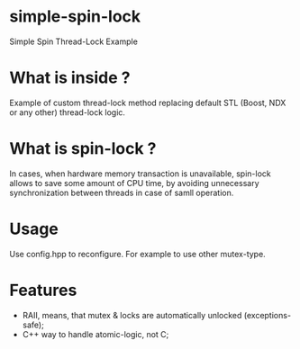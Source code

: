 # simple-spin-lock
Simple Spin Thread-Lock Example

# What is inside ?
Example of custom thread-lock method replacing default STL (Boost, NDX or any other)
thread-lock logic.

# What is spin-lock ?
In cases, when hardware memory transaction is unavailable, spin-lock
allows to save some amount of CPU time, by avoiding unnecessary
synchronization between threads in case of samll operation.

# Usage
Use config.hpp to reconfigure. For example to use other mutex-type.

# Features
 - RAII, means, that mutex & locks are automatically unlocked (exceptions-safe);
 - C++ way to handle atomic-logic, not C;
